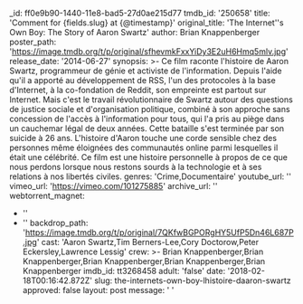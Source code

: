 _id: ff0e9b90-1440-11e8-bad5-27d0ae215d77
tmdb_id: '250658'
title: 'Comment for {fields.slug} at {@timestamp}'
original_title: 'The Internet''s Own Boy: The Story of Aaron Swartz'
author: Brian Knappenberger
poster_path: 'https://image.tmdb.org/t/p/original/sfhevmkFxxYiDy3E2uH6Hmq5mlv.jpg'
release_date: '2014-06-27'
synopsis: >-
  Ce film raconte l'histoire de Aaron Swartz, programmeur de génie et activiste
  de l'information. Depuis l'aide qu'il a apporté au développement de RSS, l'un
  des protocoles à la base d'Internet, à la co-fondation de Reddit, son
  empreinte est partout sur Internet.  Mais c'est le travail révolutionnaire de
  Swartz autour des questions de justice sociale et d'organisation politique,
  combiné à son approche sans concession de l'accès à l'information pour tous,
  qui l'a pris au piège dans un cauchemar légal de deux années. Cette bataille
  s'est terminée par son suicide à 26 ans.  L'histoire d'Aaron touche une corde
  sensible chez des personnes même éloignées des communautés online parmi
  lesquelles il était une célébrité. Ce film est une histoire personnelle à
  propos de ce que nous perdons lorsque nous restons sourds à la technologie et
  à ses relations à nos libertés civiles.
genres: 'Crime,Documentaire'
youtube_url: ''
vimeo_url: 'https://vimeo.com/101275885'
archive_url: ''
webtorrent_magnet:
  - ''
  - ''
backdrop_path: 'https://image.tmdb.org/t/p/original/7QKfwBGPORgHY5UfP5Dn46L687P.jpg'
cast: 'Aaron Swartz,Tim Berners-Lee,Cory Doctorow,Peter Eckersley,Lawrence Lessig'
crew: >-
  Brian Knappenberger,Brian Knappenberger,Brian Knappenberger,Brian
  Knappenberger,Brian Knappenberger
imdb_id: tt3268458
adult: 'false'
date: '2018-02-18T00:16:42.872Z'
slug: the-internets-own-boy-lhistoire-daaron-swartz
approved: false
layout: post
message: ' '
